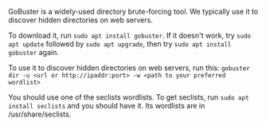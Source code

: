 GoBuster is a widely-used directory brute-forcing tool. We typically use it to discover hidden directories on web servers.

To download it, run `sudo apt install gobuster`. If it doesn't work, try `sudo apt update` followed by `sudo apt upgrade`, then try `sudo apt install gobuster` again. 

To use it to discover hidden directories on web servers, run this:
`gobuster dir -u <url or http://ipaddr:port> -w <path to your preferred wordlist>`

You should use one of the seclists wordlists. To get seclists, run `sudo apt install seclists` and you should have it. Its wordlists are in /usr/share/seclists.